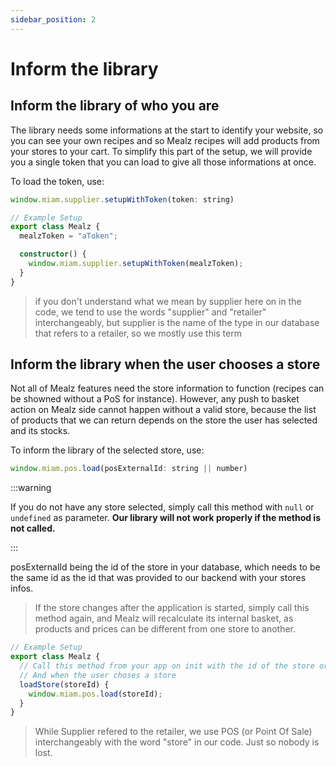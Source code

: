 ```yaml
---
sidebar_position: 2
---
```


# Inform the library

## Inform the library of who you are

The library needs some informations at the start to identify your website, so you can see your own recipes and so Mealz recipes will add products from your stores to your cart.
To simplify this part of the setup, we will provide you a single token that you can load to give all those informations at once.

To load the token, use:

```js
window.miam.supplier.setupWithToken(token: string)
```

```ts
// Example Setup
export class Mealz {
  mealzToken = "aToken";

  constructor() {
    window.miam.supplier.setupWithToken(mealzToken);
  }
}
```

> if you don't understand what we mean by supplier here on in the code, we tend to use the words "supplier" and "retailer" interchangeably, but supplier is the name of the type in our database that refers to a retailer, so we mostly use this term

## Inform the library when the user chooses a store

Not all of Mealz features need the store information to function (recipes can be showned without a PoS for instance).
However, any push to basket action on Mealz side cannot happen without a valid store, because the list of products that we can return depends on the store the user has selected and its stocks.

To inform the library of the selected store, use:

```js
window.miam.pos.load(posExternalId: string || number)
```

:::warning

If you do not have any store selected, simply call this method with `null` or `undefined` as parameter. **Our library will not work properly if the method is not called.**

:::

posExternalId being the id of the store in your database, which needs to be the same id as the id that was provided to our backend with your stores infos.

> If the store changes after the application is started, simply call this method again, and Mealz will recalculate its internal basket, as products and prices can be different from one store to another.

```ts
// Example Setup
export class Mealz {
  // Call this method from your app on init with the id of the store or with null / undefined if no store is selected
  // And when the user choses a store
  loadStore(storeId) {
    window.miam.pos.load(storeId);
  }
}
```

> While Supplier refered to the retailer, we use POS (or Point Of Sale) interchangeably with the word "store" in our code. Just so nobody is lost.
